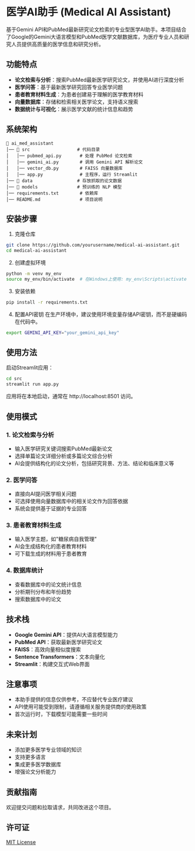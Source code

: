 # 医学AI助手 (Medical AI Assistant)

基于Gemini API和PubMed最新研究论文检索的专业型医学AI助手。本项目结合了Google的Gemini大语言模型和PubMed医学文献数据库，为医疗专业人员和研究人员提供高质量的医学信息和研究分析。

## 功能特点

- **论文检索与分析**：搜索PubMed最新医学研究论文，并使用AI进行深度分析
- **医学问答**：基于最新医学研究回答专业医学问题
- **患者教育材料生成**：为患者创建易于理解的医学教育材料
- **向量数据库**：存储和检索相关医学论文，支持语义搜索
- **数据统计与可视化**：展示医学文献的统计信息和趋势

## 系统架构

```
📂 ai_med_assistant
│── 📂 src                  # 代码目录
│   │── pubmed_api.py       # 处理 PubMed 论文检索
│   │── gemini_ai.py        # 调用 Gemini API 解析论文
│   │── vector_db.py        # FAISS 向量数据库
│   │── app.py              # 主程序，运行 Streamlit
│── 📂 data                 # 存放抓取的论文数据
│── 📂 models               # 预训练的 NLP 模型
│── requirements.txt        # 依赖库
│── README.md               # 项目说明
```

## 安装步骤

1. 克隆仓库
```bash
git clone https://github.com/yourusername/medical-ai-assistant.git
cd medical-ai-assistant
```

2. 创建虚拟环境
```bash
python -m venv my_env
source my_env/bin/activate  # 在Windows上使用: my_env\Scripts\activate
```

3. 安装依赖
```bash
pip install -r requirements.txt
```

4. 配置API密钥
在生产环境中，建议使用环境变量存储API密钥，而不是硬编码在代码中。
```bash
export GEMINI_API_KEY="your_gemini_api_key"
```

## 使用方法

启动Streamlit应用：
```bash
cd src
streamlit run app.py
```

应用将在本地启动，通常在 http://localhost:8501 访问。

## 使用模式

### 1. 论文检索与分析
- 输入医学研究关键词搜索PubMed最新论文
- 选择单篇论文详细分析或多篇论文综合分析
- AI会提供结构化的论文分析，包括研究背景、方法、结论和临床意义等

### 2. 医学问答
- 直接向AI提问医学相关问题
- 可选择使用向量数据库中的相关论文作为回答依据
- 系统会提供基于证据的专业回答

### 3. 患者教育材料生成
- 输入医学主题，如"糖尿病自我管理"
- AI会生成结构化的患者教育材料
- 可下载生成的材料用于患者教育

### 4. 数据库统计
- 查看数据库中的论文统计信息
- 分析期刊分布和年份趋势
- 搜索数据库中的论文

## 技术栈

- **Google Gemini API**：提供AI大语言模型能力
- **PubMed API**：获取最新医学研究论文
- **FAISS**：高效向量相似度搜索
- **Sentence Transformers**：文本向量化
- **Streamlit**：构建交互式Web界面

## 注意事项

- 本助手提供的信息仅供参考，不应替代专业医疗建议
- API使用可能受到限制，请遵循相关服务提供商的使用政策
- 首次运行时，下载模型可能需要一些时间

## 未来计划

- 添加更多医学专业领域的知识
- 支持更多语言
- 集成更多医学数据库
- 增强论文分析能力

## 贡献指南

欢迎提交问题和拉取请求，共同改进这个项目。

## 许可证

[MIT License](LICENSE)
